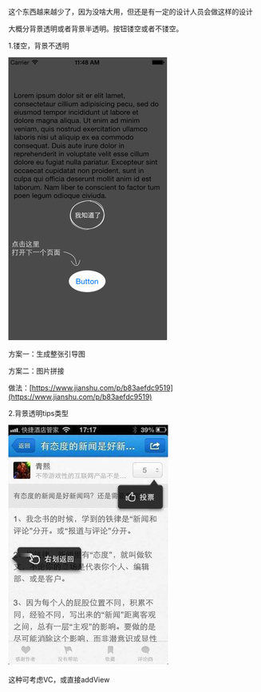 这个东西越来越少了，因为没啥大用，但还是有一定的设计人员会做这样的设计

大概分背景透明或者背景半透明。按钮镂空或者不镂空。

1.镂空，背景不透明

![](/assets/20150727183530756)

方案一：生成整张引导图

方案二：图片拼接

做法：[https://www.jianshu.com/p/b83aefdc9519](https://www.jianshu.com/p/b83aefdc9519)

2.背景透明tips类型

![](/assets/43758-4f6928b355c873c7.jpg)

这种可考虑VC，或直接addView



